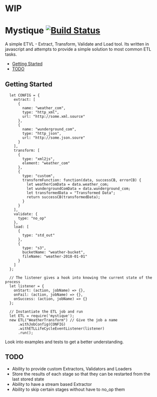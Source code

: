 # WIP
# Mystique [![Build Status](https://travis-ci.org/shyamvala/mystique-etl.svg?branch=master)](https://travis-ci.org/shyamvala/mystique-etl)

A simple ETVL - Extract, Transform, Validate and Load tool. Its written in javascript and attempts to provide a simple solution to most common ETL tasks.

- [Getting Started](#getting-started)
- [TODO](#todo)

## Getting Started<a name="getting-started"></a>
```
  let CONFIG = {
    extract: [
      {
        name: "weather_com",
        type: "http_xml",
        url: "http://some.xml.source"
      },
      {
        name: "wunderground_com",
        type: "http_json",
        url: "http://some.json.soure"
      }
    ],
    transform: [
      {
        type: "xml2js",
        element: "weather_com"
      },
      {
        type: "custom",
        transformFunction: function(data, successCB, errorCB) {
          let weatherComData = data.weather_com;
          let wundergroundComData = data.wunderground_com;
          let transformedData = "Transformed Data";
          return successCB(transformedData);
        }
      }
    ],
    validate: {
      type: "no_op"
    },
    load: [
      {
        type: "std_out"
      },
      {
        type: "s3",
        bucketName: "weather-bucket",
        fileName: "weather-2018-01-01"
      }
    ]
  };

  // The listener gives a hook into knowing the current state of the process
  let listener = {
    onStart: (action, jobName) => {},
    onFail: (action, jobName) => {},
    onSuccess: (action, jobName) => {}
  };

  // Instantiate the ETL job and run
  let ETL = require('mystique');
  new ETL("WeatherTransform") // Give the job a name
      .withJobConfig(CONFIG)
      .withETLLifeCycleEventListener(listener)
      .run();
```

Look into examples and tests to get a better understanding.

## TODO<a name="todo"></a>

- Ability to provide custom Extractors, Validators and Loaders
- Store the results of each stage so that they can be restarted from the last stored state
- Ability to have a stream based Extractor
- Ability to skip certain stages without have to no_op them
